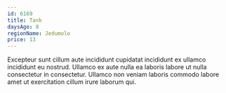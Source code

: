 ```yaml
---
id: 6169
title: Tank
daysAgo: 8
regionName: Jedumolo
price: 13
---
```


Excepteur sunt cillum aute incididunt cupidatat incididunt ex ullamco incididunt eu nostrud. Ullamco ex aute nulla ea laboris labore ut nulla consectetur in consectetur. Ullamco non veniam laboris commodo labore amet ut exercitation cillum irure laborum qui.
